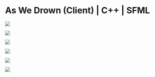 # As We Drown (Client) | C++ | SFML

![](https://blob.sx/PMAv)

![](https://blob.sx/t4sj)

![](https://blob.sx/yw5Y)

![](https://blob.sx/QU3R)

![](https://blob.sx/E4Bn)

![](https://blob.sx/NAP0)
